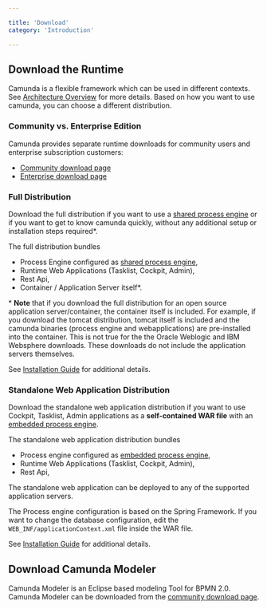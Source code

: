 ```yaml
---

title: 'Download'
category: 'Introduction'

---
```


## Download the Runtime

Camunda is a flexible framework which can be used in different contexts. See [Architecture
Overview](ref:#introduction-architecture-overview) for more details. Based on how you want to use
camunda, you can choose a different distribution.


### Community vs. Enterprise Edition

Camunda provides separate runtime downloads for community users and enterprise subscription
customers:

* [Community download page][community-download-page]
* [Enterprise download page][enterprise-download-page]

### Full Distribution

Download the full distribution if you want to use a [shared process engine][shared-engine] or if you
want to get to know camunda quickly, without any additional setup or installation steps required\*.

The full distribution bundles

* Process Engine configured as [shared process engine][shared-engine],
* Runtime Web Applications (Tasklist, Cockpit, Admin),
* Rest Api,
* Container / Application Server itself\*.

\* **Note** that if you download the full distribution for an open source application
server/container, the container itself is included. For example, if you download the tomcat
distribution, tomcat itself is included and the camunda binaries (process engine and
webapplications) are pre-installed into the container. This is not true for the the Oracle Weblogic
and IBM Websphere downloads. These downloads do not include the application servers themselves.

See [Installation Guide][installation-guide-full] for additional details.

### Standalone Web Application Distribution

Download the standalone web application distribution if you want to use Cockpit, Tasklist, Admin
applications as a **self-contained WAR file** with an [embedded process
engine][embedded-engine].

The standalone web application distribution bundles

* Process engine configured as [embedded process engine][embedded-engine],
* Runtime Web Applications (Tasklist, Cockpit, Admin),
* Rest Api,

The standalone web application can be deployed to any of the supported application servers.

The Process engine configuration is based on the Spring Framework. If you want to change the
database configuration, edit the `WEB_INF/applicationContext.xml` file inside the WAR file.

See [Installation Guide][installation-guide-standalone] for additional details.

## Download Camunda Modeler

Camunda Modeler is an Eclipse based modeling Tool for BPMN 2.0. Camunda Modeler can be downloaded
from the [community download page][community-download-page].

[community-download-page]: http://camunda.org/download
[enterprise-download-page]: ref:/enterprise/#downloads
[shared-engine]: ref:#introduction-architecture-overview-shared-container-managed-process-engine
[embedded-engine]: ref:#introduction-architecture-overview-embedded-process-engine
[installation-guide-standalone]: ref:/guides/installation-guide/standalone/
[installation-guide-full]: ref:/guides/installation-guide/